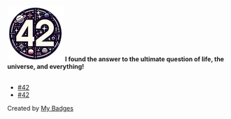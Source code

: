 <img src="https://github.com/my-badges/my-badges/blob/master/badges/the-ultimate-question/the-ultimate-question.png?raw=true" alt="I found the answer to the ultimate question of life, the universe, and everything!" title="I found the answer to the ultimate question of life, the universe, and everything!" width="128">
<strong>I found the answer to the ultimate question of life, the universe, and everything!</strong>
<br><br>

- <a href="https://github.com/tyrann0us/slick-slider/issues/42">#42</a>
- <a href="https://github.com/zgordon/gutenberg-course/issues/42">#42</a>


Created by <a href="https://github.com/my-badges/my-badges">My Badges</a>